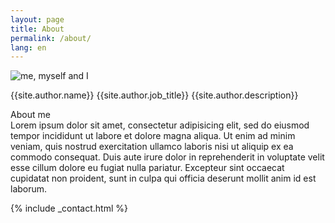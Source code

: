 ```yaml
---
layout: page
title: About
permalink: /about/
lang: en
---
```

![me, myself and I](https://secure.gravatar.com/avatar/{{site.author.gravatar}})  

{{site.author.name}}
{{site.author.job_title}}
{{site.author.description}}

About me  
Lorem ipsum dolor sit amet, consectetur adipisicing elit, sed do eiusmod tempor incididunt ut labore et dolore magna aliqua. Ut enim ad minim veniam, quis nostrud exercitation ullamco laboris nisi ut aliquip ex ea commodo consequat. Duis aute irure dolor in reprehenderit in voluptate velit esse cillum dolore eu fugiat nulla pariatur. Excepteur sint occaecat cupidatat non proident, sunt in culpa qui officia deserunt mollit anim id est laborum.  

{% include _contact.html %}
